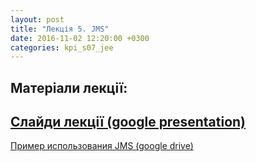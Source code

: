 ```yaml
---
layout: post
title: "Лекція 5. JMS"
date: 2016-11-02 12:20:00 +0300
categories: kpi_s07_jee
---
```


## Матеріали лекції:

 [Слайди лекції (google presentation)](https://docs.google.com/presentation/d/1_rPM8hjhqLd3twAQE2wyHDgPKX3XE43S761kuJjfdPA/edit?usp=sharing)
 ---
 [Пример использования JMS (google drive)](https://drive.google.com/open?id=0B1I60TTGSx02eVktSmhBTTZjNXM)
 
